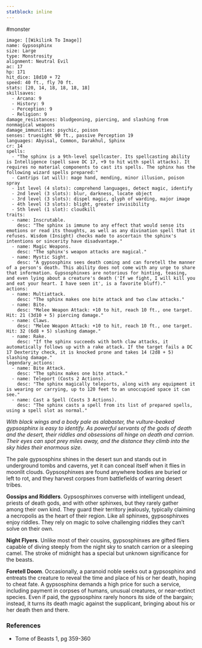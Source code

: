 ```yaml
---
statblock: inline
---
```

 #monster 

```statblock
image: [[Wikilink To Image]]
name: Gypsosphinx
size: Large
type: Monstrosity
alignment: Neutral Evil
ac: 17
hp: 171
hit_dice: 18d10 + 72
speed: 40 ft., fly 70 ft.
stats: [20, 14, 18, 18, 18, 18]
skillsaves:
  - Arcana: 9
  - History: 9
  - Perception: 9
  - Religion: 9
damage_resistances: bludgeoning, piercing, and slashing from nonmagical weapons
damage_immunities: psychic, poison
senses: truesight 90 ft., passive Perception 19
languages: Abyssal, Common, Darakhul, Sphinx
cr: 14
spells:
  - "The sphinx is a 9th-level spellcaster. Its spellcasting ability is Intelligence (spell save DC 17, +9 to hit with spell attacks). It requires no material components to cast its spells. The sphinx has the following wizard spells prepared:"
  - Cantrips (at will): mage hand, mending, minor illusion, poison spray
  - 1st level (4 slots): comprehend languages, detect magic, identify
  - 2nd level (3 slots): blur, darkness, locate object
  - 3rd level (3 slots): dispel magic, glyph of warding, major image
  - 4th level (3 slots): blight, greater invisibility
  - 5th level (1 slot): cloudkill
traits:
  - name: Inscrutable.
    desc: "The sphinx is immune to any effect that would sense its emotions or read its thoughts, as well as any divination spell that it refuses. Wisdom (Insight) checks made to ascertain the sphinx's intentions or sincerity have disadvantage."
  - name: Magic Weapons.
    desc: "The sphinx's weapon attacks are magical."
  - name: Mystic Sight.
    desc: "A gypsosphinx sees death coming and can foretell the manner of a person's death. This ability does not come with any urge to share that information. Gypsosphinxes are notorious for hinting, teasing, and even lying about a creature's death ('If we fight, I will kill you and eat your heart. I have seen it', is a favorite bluff)."
actions:
  - name: Multiattack.
    desc: "The sphinx makes one bite attack and two claw attacks."
  - name: Bite.
    desc: "Melee Weapon Attack: +10 to hit, reach 10 ft., one target. Hit: 21 (3d10 + 5) piercing damage."
  - name: Claws.
    desc: "Melee Weapon Attack: +10 to hit, reach 10 ft., one target. Hit: 32 (6d8 + 5) slashing damage."
  - name: Rake.
    desc: "If the sphinx succeeds with both claw attacks, it automatically follows up with a rake attack. If the target fails a DC 17 Dexterity check, it is knocked prone and takes 14 (2d8 + 5) slashing damage."
legendary_actions:
  - name: Bite Attack.
    desc: "The sphinx makes one bite attack."
  - name: Teleport (Costs 2 Actions).
    desc: "The sphinx magically teleports, along with any equipment it is wearing or carrying, up to 120 feet to an unoccupied space it can see."
  - name: Cast a Spell (Costs 3 Actions).
    desc: "The sphinx casts a spell from its list of prepared spells, using a spell slot as normal."
```

_With black wings and a body pale as alabaster, the vulture-beaked gypsosphinx is easy to identify. As powerful servants of the gods of death and the desert, their riddles and obsessions all hinge on death and carrion. Their eyes can spot prey miles away, and the distance they climb into the sky hides their enormous size._

The pale gypsosphinx shines in the desert sun and stands out in underground tombs and caverns, yet it can conceal itself when it flies in moonlit clouds. Gypsosphinxes are found anywhere bodies are buried or left to rot, and they harvest corpses from battlefields of warring desert tribes.

**Gossips and Riddlers**. Gypsosphinxes converse with intelligent undead, priests of death gods, and with other sphinxes, but they rarely gather among their own kind. They guard their territory jealously, typically claiming a necropolis as the heart of their region. Like all sphinxes, gypsosphinxes enjoy riddles. They rely on magic to solve challenging riddles they can’t solve on their own.

**Night Flyers**. Unlike most of their cousins, gypsosphinxes are gifted fliers capable of diving steeply from the night sky to snatch carrion or a sleeping camel. The stroke of midnight has a special but unknown significance for the beasts.

**Foretell Doom**. Occasionally, a paranoid noble seeks out a gypsosphinx and entreats the creature to reveal the time and place of his or her death, hoping to cheat fate. A gypsosphinx demands a high price for such a service, including payment in corpses of humans, unusual creatures, or near-extinct species. Even if paid, the gypsosphinx rarely honors its side of the bargain; instead, it turns its death magic against the supplicant, bringing about his or her death then and there.

### References

* Tome of Beasts 1, pg 359-360
